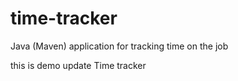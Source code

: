 # time-tracker
Java (Maven) application for tracking time on the job

this is demo update
Time tracker
